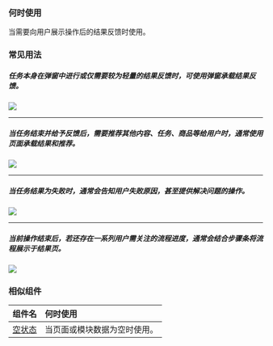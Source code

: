 

### 何时使用

当需要向用户展示操作后的结果反馈时使用。

### 常见用法

##### 任务本身在弹窗中进行或仅需要较为轻量的结果反馈时，可使用弹窗承载结果反馈。

<div class="legend">
  <div class="item">
    <img src="https://tdesign.gtimg.com/site/design/mobile-guide/result/result-1.png" />
  </div>
</div>

<hr />

##### 当任务结束并给予反馈后，需要推荐其他内容、任务、商品等给用户时，通常使用页面承载结果和推荐。

<div class="legend">
  <div class="item">
    <img src="https://tdesign.gtimg.com/site/design/mobile-guide/result/result-2.png" />
  </div>
</div>

<hr />

##### 当任务结果为失败时，通常会告知用户失败原因，甚至提供解决问题的操作。

<div class="legend">
  <div class="item">
    <img src="https://tdesign.gtimg.com/site/design/mobile-guide/result/result-3.png" />
  </div>
</div>

<hr />


##### 当前操作结束后，若还存在一系列用户需关注的流程进度，通常会结合步骤条将流程展示于结果页。

<div class="legend">
  <div class="item">
    <img src="https://tdesign.gtimg.com/site/design/mobile-guide/result/result-4.png" />
  </div>
</div>



### 相似组件

| 组件名             | 何时使用                     |
| :----------------- | :--------------------------- |
| [空状态](./empty ) | 当页面或模块数据为空时使用。 |
